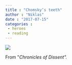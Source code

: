 ```yaml
---
title : "Chomsky’s teeth"
author : "Niklas"
date : "2017-07-15"
categories : 
 - heroes
 - reading
---
```


[![](https://niklasblog.com/wp-content/IMG_20170712_065124.jpg)](https://niklasblog.com/wp-content/IMG_20170712_065124.jpg)

From "_Chronicles of Dissent"._
